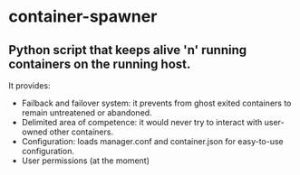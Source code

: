 # container-spawner
## Python script that keeps alive 'n' running containers on the running host.
It provides:
  * Failback and failover system: it prevents from ghost exited containers to remain untreatened or abandoned.
  * Delimited area of competence: it would never try to interact with user-owned other containers.
  * Configuration: loads manager.conf and container.json for easy-to-use configuration.
  * User permissions (at the moment)
